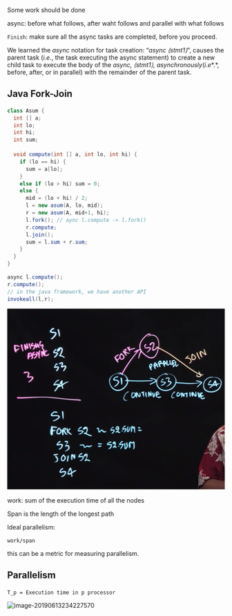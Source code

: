 Some work should be done 

async: before what follows, after waht follows and parallel with what follows

`Finish`: make sure all the async tasks are completed, before you proceed.

We learned the *async* notation for task creation: “*async ⟨stmt1⟩*”, causes the parent task (*i.e.*, the task executing the async statement) to create a new child task to execute the body of the *async, ⟨stmt1⟩, asynchronously*(*i.e**.*, before, after, or in parallel) with the remainder of the parent task. 



## Java Fork-Join

```java
class Asum {
  int [] a;
  int lo;
  int hi;
  int sum;
  
  void compute(int [] a, int lo, int hi) {
    if (lo == hi) {
      sum = a[lo];
    }
    else if (lo > hi) sum = 0;
    else {
      mid = (lo + hi) / 2;
      l = new asum(A, lo, mid);
      r = new asum(A, mid+1, hi);
      l.fork(); // aync l.compute -> l.fork()
      r.compute;
      l.join();
      sum = l.sum + r.sum;
    }
  }
}
```

```java
async l.compute();
r.compute();
// in the java framework, we have another API
invokeall(l,r);
```

![image-20190613232608594](./w1_graph.png)

work: sum of the execution time of all the nodes

Span is the length of the longest path 

Ideal parallelism: 

```
work/span
```

this can be a metric for measuring parallelism.

## Parallelism

`T_p = Execution time in p processor`

![image-20190613234227570](/Users/daniowang/OneDrive/GitHub/Parallel-Programming-in-Java/w1_speedup.png)